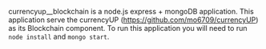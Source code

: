currencyup__blockchain is a node.js express + mongoDB application.
This application serve the currencyUP (https://github.com/mo6709/currencyUP) as its Blockchain component.
To run this application you will need to run ``node install`` and ``mongo start``.